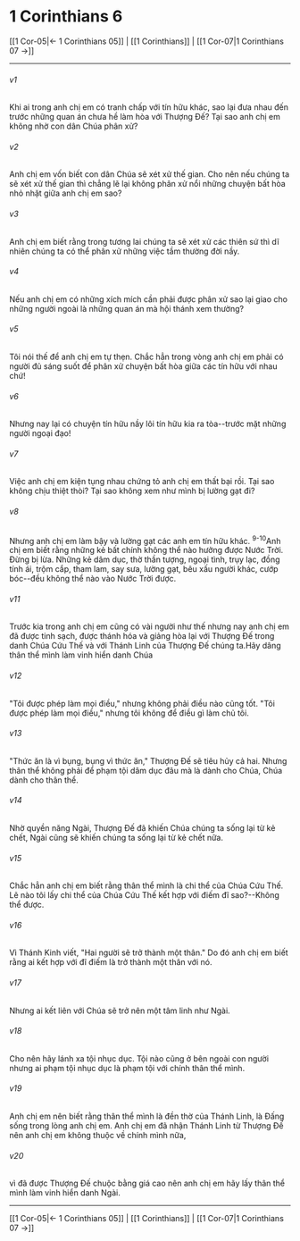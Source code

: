 # 1 Corinthians 6

[[1 Cor-05|← 1 Corinthians 05]] | [[1 Corinthians]] | [[1 Cor-07|1 Corinthians 07 →]]
***



###### v1 
Khi ai trong anh chị em có tranh chấp với tín hữu khác, sao lại đưa nhau đến trước những quan án chưa hề làm hòa với Thượng Đế? Tại sao anh chị em không nhờ con dân Chúa phân xử? 

###### v2 
Anh chị em vốn biết con dân Chúa sẽ xét xử thế gian. Cho nên nếu chúng ta sẽ xét xử thế gian thì chẳng lẽ lại không phân xử nổi những chuyện bất hòa nhỏ nhặt giữa anh chị em sao? 

###### v3 
Anh chị em biết rằng trong tương lai chúng ta sẽ xét xử các thiên sứ thì dĩ nhiên chúng ta có thể phân xử những việc tầm thường đời nầy. 

###### v4 
Nếu anh chị em có những xích mích cần phải được phân xử sao lại giao cho những người ngoài là những quan án mà hội thánh xem thường? 

###### v5 
Tôi nói thế để anh chị em tự thẹn. Chắc hẳn trong vòng anh chị em phải có người đủ sáng suốt để phân xử chuyện bất hòa giữa các tín hữu với nhau chứ! 

###### v6 
Nhưng nay lại có chuyện tín hữu nầy lôi tín hữu kia ra tòa--trước mặt những người ngoại đạo! 

###### v7 
Việc anh chị em kiện tụng nhau chứng tỏ anh chị em thất bại rồi. Tại sao không chịu thiệt thòi? Tại sao không xem như mình bị lường gạt đi? 

###### v8 
Nhưng anh chị em làm bậy và lường gạt các anh em tín hữu khác. <sup class="versenum">9-10</sup>Anh chị em biết rằng những kẻ bất chính không thể nào hưởng được Nước Trời. Đừng bị lừa. Những kẻ dâm dục, thờ thần tượng, ngoại tình, trụy lạc, đồng tính ái, trộm cắp, tham lam, say sưa, lường gạt, bêu xấu người khác, cướp bóc--đều không thể nào vào Nước Trời được. 

###### v11 
Trước kia trong anh chị em cũng có vài người như thế nhưng nay anh chị em đã được tinh sạch, được thánh hóa và giảng hòa lại với Thượng Đế trong danh Chúa Cứu Thế và với Thánh Linh của Thượng Đế chúng ta.Hãy dâng thân thể mình làm vinh hiển danh Chúa 

###### v12 
"Tôi được phép làm mọi điều," nhưng không phải điều nào cũng tốt. "Tôi được phép làm mọi điều," nhưng tôi không để điều gì làm chủ tôi. 

###### v13 
"Thức ăn là vì bụng, bụng vì thức ăn," Thượng Đế sẽ tiêu hủy cả hai. Nhưng thân thể không phải để phạm tội dâm dục đâu mà là dành cho Chúa, Chúa dành cho thân thể. 

###### v14 
Nhờ quyền năng Ngài, Thượng Đế đã khiến Chúa chúng ta sống lại từ kẻ chết, Ngài cũng sẽ khiến chúng ta sống lại từ kẻ chết nữa. 

###### v15 
Chắc hẳn anh chị em biết rằng thân thể mình là chi thể của Chúa Cứu Thế. Lẽ nào tôi lấy chi thể của Chúa Cứu Thế kết hợp với điếm đĩ sao?--Không thể được. 

###### v16 
Vì Thánh Kinh viết, "Hai người sẽ trở thành một thân." Do đó anh chị em biết rằng ai kết hợp với đĩ điếm là trở thành một thân với nó. 

###### v17 
Nhưng ai kết liên với Chúa sẽ trở nên một tâm linh như Ngài. 

###### v18 
Cho nên hãy lánh xa tội nhục dục. Tội nào cũng ở bên ngoài con người nhưng ai phạm tội nhục dục là phạm tội với chính thân thể mình. 

###### v19 
Anh chị em nên biết rằng thân thể mình là đền thờ của Thánh Linh, là Đấng sống trong lòng anh chị em. Anh chị em đã nhận Thánh Linh từ Thượng Đế nên anh chị em không thuộc về chính mình nữa, 

###### v20 
vì đã được Thượng Đế chuộc bằng giá cao nên anh chị em hãy lấy thân thể mình làm vinh hiển danh Ngài.

***
[[1 Cor-05|← 1 Corinthians 05]] | [[1 Corinthians]] | [[1 Cor-07|1 Corinthians 07 →]]
